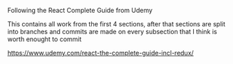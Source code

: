 Following the React Complete Guide from Udemy 

This contains all work from the first 4 sections, after that sections are split into branches
and commits are made on every subsection that I think is worth enought to commit


https://www.udemy.com/react-the-complete-guide-incl-redux/
